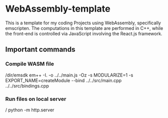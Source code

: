 # WebAssembly-template
This is a template for my coding Projects using WebAssembly, specifically emscripten. The computations in this template are performed in C++, while the front-end is controlled via JavaScript involving the React.js framework.

## Important commands
### Compile WASM file
/dir/emsdk
em++ -I. -o ../../main.js -Oz -s MODULARIZE=1 -s EXPORT_NAME=createModule --bind ../../src/main.cpp ../../src/bindings.cpp

### Run files on local server
/
python -m http.server
